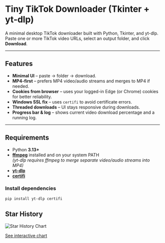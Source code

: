 # Tiny TikTok Downloader (Tkinter + yt-dlp)

A minimal desktop TikTok downloader built with Python, Tkinter, and yt-dlp.  
Paste one or more TikTok video URLs, select an output folder, and click **Download**.

---

## Features
- **Minimal UI** – paste → folder → download.
- **MP4-first** – prefers MP4 video/audio streams and merges to MP4 if needed.
- **Cookies from browser** – uses your logged-in Edge (or Chrome) cookies for better reliability.
- **Windows SSL fix** – uses `certifi` to avoid certificate errors.
- **Threaded downloads** – UI stays responsive during downloads.
- **Progress bar & log** – shows current video download percentage and a running log.

---

## Requirements
- Python **3.13+**
- [**ffmpeg**](https://ffmpeg.org/) installed and on your system PATH  
  *(yt-dlp requires ffmpeg to merge separate video/audio streams into MP4)*
- [**yt-dlp**](https://github.com/yt-dlp/yt-dlp)
- [**certifi**](https://pypi.org/project/certifi/)

### Install dependencies
```bash
pip install yt-dlp certifi

```

## Star History

<picture>
  <source media="(prefers-color-scheme: dark)" srcset="https://api.star-history.com/svg?repos=SebastianHagemeyer/tiktokdl&type=Date&theme=dark" />
  <source media="(prefers-color-scheme: light)" srcset="https://api.star-history.com/svg?repos=SebastianHagemeyer/tiktokdl&type=Date" />
  <img alt="Star History Chart" src="https://api.star-history.com/svg?repos=SebastianHagemeyer/tiktokdl&type=Date" />
</picture>

[See interactive chart](https://star-history.com/#SebastianHagemeyer/tiktokdl&Date)
